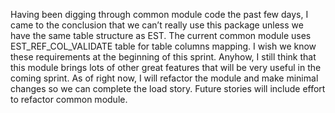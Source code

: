 Having been digging through common module code the past few days, I came to the conclusion that we can’t really use this package unless we have the same table structure as EST.    The current common module uses EST_REF_COL_VALIDATE table for table columns mapping.  I wish we know these requirements at the beginning of this sprint.  Anyhow, I still think that this module brings lots of other great features that will be very useful in the coming sprint.  As of right now, I will refactor the module and make minimal changes so we can complete the load story.  Future stories will include effort to refactor common module.
